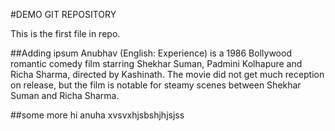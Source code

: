 #DEMO GIT REPOSITORY

This is the first file in repo.

##Adding ipsum
Anubhav (English: Experience) is a 1986 Bollywood romantic comedy film starring Shekhar Suman, Padmini Kolhapure and Richa Sharma, directed by Kashinath. The movie did not get much reception on release, but the film is notable for steamy scenes between Shekhar Suman and Richa Sharma.


##some more
hi anuha xvsvxhjsbshjhjsjss